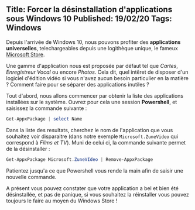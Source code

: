 Title: Forcer la désinstallation d'applications sous Windows 10
Published: 19/02/20
Tags: Windows
---

Depuis l'arrivée de Windows 10, nous pouvons profiter des **applications universelles**,
telechargeables depuis une logithèque unique, le fameux 
[Microsoft Store](https://www.microsoft.com/fr-fr/store/apps/windows).

Une gamme d'application nous est proposée par défaut tel que *Cartes*, *Enregistreur Vocal* ou
encore *Photos*.
Cela dit, quel intêret de disposer d'un logiciel d'édition vidéo si vous n'avez aucun
besoin particulier en la matière ? Comment faire pour se séparer des applications inutiles ?

Tout d'abord, nous allons commencer par obtenir la liste des applications installées sur le 
système. Ouvrez pour cela une session **Powershell**, et saisissez la commande suivante :

```powershell
Get-AppxPackage | select Name
```

Dans la liste des resultats, cherchez le nom de l'application que vous souhaitez voir disparaitre
(dans notre exemple ```Microsoft.ZuneVideo``` qui correspond à *Films et TV*).
Muni de celui ci, la commande suivante permet de la désinstaller :

```powershell
Get-AppxPackage Microsoft.ZuneVIdeo | Remove-AppxPackage
```

Patientez jusqu'a ce que Powershell vous rende la main afin de saisir une nouvelle commande.

A présent vous pouvez constater que votre application a bel et bien été désinstallée, et pas
de panique, si vous souhaitez la réinstaller vous pouvez toujours le faire au moyen du Windows Store !